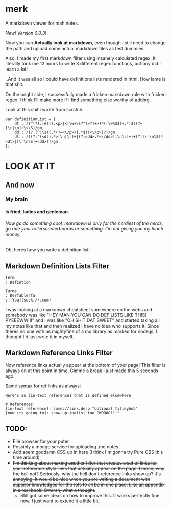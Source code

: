 merk
====

A markdown viewer for mah notes.

_New! Version 0.0.3!_

Now you can **Actually look at markdown**, even though I still need to change the path and upload some actual markdown files as test dummies.

Also, I made my first markdown filter using insanely calculated regex. It literally took me 12 hours to write 3 different regex functions, but boy did I learn a lot!

..And it was all so I could have definitions lists rendered in html. How lame is that shit.

On the bright side, I successfully made a fricken markdown rule with fricken regex. I think I'll make more if I find something else worthy of adding.

Look at this shit i wrote from scratch:

```
var definitionList = {
	dt : /(^(?!:|#)(?:<p>|<[\w+\s?"?=?]+>)*([\w%$$]+.*)$)(?=[\r|\n]:\s\S)/gm,
	dd : /(?:(^:\s)(.*(?=<\/p>)|.*$)(<\/p>)?)/gm,
	dl : /((?:^(<dt).*>[\n|\r]+|(?:<dd>.*<\/dd>)[\n\r]+)+(?![\r\n\S]*<dt>|[\r\n\S]+<dd>))/gm
};
```
# LOOK AT IT
## And now
### My brain
#### Is fried, ladies and genleman.
###### Now go do something cool, markdown is only for the nerdiest of the nerds, go ride your rollerscooterboards or something. I'm not giving you my lunch money.

Oh, heres how you write a definition list:

## Markdown Definition Lists Filter

```
Term
: Defintion

Turms
: Derfablerfa
: [You](suck://.com)
```

I was looking at a markdown cheatsheet somewhere on the webs and somebody was like "HEY MAN YOU CAN DO DEF LISTS LIKE THIS! PYEEEWW!!!" and I was like "OH SHIT DAT SWEET" and started taking all my notes like that and then realized I have no idea who supports it. Since theres no one with as mightyfine of a md library as marked for node.js, I thought I'd just write it in myself.

## Markdown Reference Links Filter

Now reference links actually appear at the bottom of your page! This filter is always on at this point in time. Gimme a break I just made this 5 seconds ago.

Same syntax for ref links as always:
```
Here's an [in-text reference] that is defined elsewhere
------
# References
[in-text reference]: some://link.derp "optional titleybob"
[now its going to]: show.up.inalist.too "WOOOO!!!"

```
## TODO:
* File browser for your puter
* Possibly a mongo service for uploading .md notes
* Add soem goddamn CSS up in here (I think I'm gonna try Pure CSS this time around)
* ~~I'm thinking about making another filter that creates a set of links for your reference-style links that actually appear on the page. I mean, why the hell not? Seriously, why the hell don't reference links show up? It's annoying. It would be nice when you are writing a document with superior knowledges for the refs to all be in one place. Like an appendix in a real book! Gwarsh, what a thought.~~
	* Still got some ideas on how to improve this. It works perfectly fine now, I just want to extend it a little bit.
